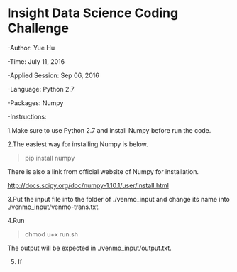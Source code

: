 # Insight Data Science Coding Challenge 
-Author: Yue Hu 

-Time: July 11, 2016

-Applied Session: Sep 06, 2016

-Language: Python 2.7

-Packages: Numpy

-Instructions: 

1.Make sure to use Python 2.7 and install Numpy before run the code. 

2.The easiest way for installing Numpy is below. 
> pip install numpy

There is also a link from official website of Numpy for installation. 

http://docs.scipy.org/doc/numpy-1.10.1/user/install.html

3.Put the input file into the folder of ./venmo_input and change its name into ./venmo_input/venmo-trans.txt.

4.Run 
> chmod u+x 
> run.sh 

The output will be expected in ./venmo_input/output.txt.

5. If 



